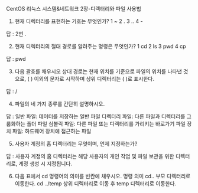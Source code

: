 CentOS 리눅스 시스템&네트워크 2장-디렉터리와 파일 사용법

1. 현재 디렉터리를 표현하는 기호는 무엇인가?
    1 ~
    2 .
    3 ..
    4 -

답 : 2번 .

2. 현재 디렉터리의 절대 경로를 알려주는 명령은 무엇인가?
    1 cd
    2 ls
    3 pwd
    4 cp

답 : pwd

3. 다음 괄호를 채우시오
    상대 경로는 현재 위치를 기준으로 파일의 위치를 나타낸 것으로, ( ) 이외의 문자로 시작하며 상위 디렉터리는 ( )로 표시한다.

답 : /

4. 파일의 네 가지 종류를 간단히 설명하시오.
    
답 : 일반 파일: 데이터를 저장하는 일반 파일
     디렉터리 파일: 다른 파일과 디렉터리를 그룹화하는 폴더 파일
     심볼릭 파일: 다른 파일 또는 디렉터리를 가리키는 바로가기 파일
     장치 파일: 하드웨어 장치에 접근하는 파일

5. 사용자 계정의 홈 디렉터리는 무엇이며, 언제 지정하는가?
    
답 : 사용자 계정의 홈 디렉터리는 해당 사용자의 개인 작업 및 파일 보관을 위한 디렉터리로, 계정 생성 시 지정됩니다.

6. 다음 표에서 cd 명령어의 의미를 빈칸에 채우시오.
    명령        의미
    cd..        부모 디렉터리로 이동한다.
    cd ../temp  상위 디렉터리로 이동 후 temp 디렉터리로 이동한다.

     